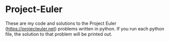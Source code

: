 # Project-Euler
These are my code and solutions to the Project Euler (https://projecteuler.net) problems written in python. 
If you run each python file, the solution to that problem will be printed out. 
